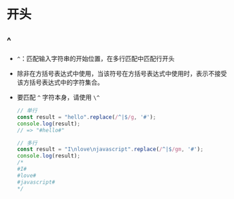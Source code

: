 # 开头

## ^

  - `^`：匹配输入字符串的开始位置，在多行匹配中匹配行开头

  - 除非在方括号表达式中使用，当该符号在方括号表达式中使用时，表示不接受该方括号表达式中的字符集合。

  - 要匹配 `^` 字符本身，请使用 `\^`

    ```javascript
    // 单行
    const result = "hello".replace(/^|$/g, '#');
    console.log(result);
    // => "#hello#"
    ```

    ```javascript
    // 多行
    const result = "I\nlove\njavascript".replace(/^|$/gm, '#');
    console.log(result);
    /*
    #I#
    #love#
    #javascript#
    */
    ```
